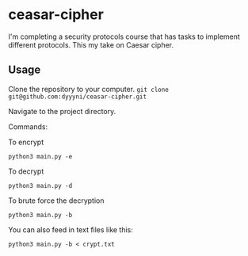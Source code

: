 # ceasar-cipher
I'm completing a security protocols course that has tasks to 
implement different protocols. This my take on Caesar cipher.

## Usage
Clone the repository to your computer.
```git clone git@github.com:dyyyni/ceasar-cipher.git```

Navigate to the project directory.

Commands:

To encrypt

```python3 main.py -e```

To decrypt

```python3 main.py -d```

To brute force the decryption

```python3 main.py -b```

You can also feed in text files like this:

```python3 main.py -b < crypt.txt```
